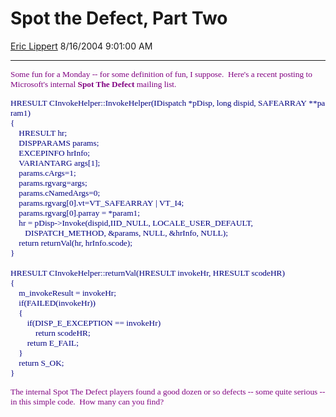 <div id="page">

# Spot the Defect, Part Two

[Eric Lippert](https://social.msdn.microsoft.com/profile/Eric%20Lippert) 8/16/2004 9:01:00 AM

-----

<div id="content">

<span style="FONT-SIZE: 10pt; COLOR: purple; FONT-FAMILY: &#39;Lucida Sans Unicode&#39;">Some fun for a Monday -- for some definition of fun, I suppose.  Here's a recent posting to Microsoft's internal **Spot The Defect** mailing list.</span>

<span style="FONT-SIZE: 10pt; COLOR: navy; FONT-FAMILY: &#39;Lucida Console&#39;">HRESULT CInvokeHelper::InvokeHelper(IDispatch \*pDisp, long dispid, SAFEARRAY \*\*param1)  
</span><span style="FONT-SIZE: 10pt; COLOR: navy; FONT-FAMILY: &#39;Lucida Console&#39;">{  
</span><span style="FONT-SIZE: 10pt; COLOR: navy; FONT-FAMILY: &#39;Lucida Console&#39;">    HRESULT hr;  
</span><span style="FONT-SIZE: 10pt; COLOR: navy; FONT-FAMILY: &#39;Lucida Console&#39;">    DISPPARAMS params;  
</span><span style="FONT-SIZE: 10pt; COLOR: navy; FONT-FAMILY: &#39;Lucida Console&#39;">    EXCEPINFO hrInfo;  
</span><span style="FONT-SIZE: 10pt; COLOR: navy; FONT-FAMILY: &#39;Lucida Console&#39;">    VARIANTARG args\[1\];  
</span><span style="FONT-SIZE: 10pt; COLOR: navy; FONT-FAMILY: &#39;Lucida Console&#39;">    params.cArgs=1;  
</span><span style="FONT-SIZE: 10pt; COLOR: navy; FONT-FAMILY: &#39;Lucida Console&#39;">    params.rgvarg=args;   
</span><span style="FONT-SIZE: 10pt; COLOR: navy; FONT-FAMILY: &#39;Lucida Console&#39;">    params.cNamedArgs=0;  
</span><span lang="NO" style="FONT-SIZE: 10pt; COLOR: navy; FONT-FAMILY: &#39;Lucida Console&#39;">    params.rgvarg\[0\].vt=VT\_SAFEARRAY | VT\_I4;  
</span><span style="FONT-SIZE: 10pt; COLOR: navy; FONT-FAMILY: &#39;Lucida Console&#39;">    params.rgvarg\[0\].parray = \*param1;  
</span><span style="FONT-SIZE: 10pt; COLOR: navy; FONT-FAMILY: &#39;Lucida Console&#39;">    hr = pDisp-\>Invoke(dispid,IID\_NULL, LOCALE\_USER\_DEFAULT,   
</span><span style="FONT-SIZE: 10pt; COLOR: navy; FONT-FAMILY: &#39;Lucida Console&#39;">       DISPATCH\_METHOD, \&params, NULL, \&hrInfo, NULL);  
</span><span style="FONT-SIZE: 10pt; COLOR: navy; FONT-FAMILY: &#39;Lucida Console&#39;">    return returnVal(hr, hrInfo.scode);   
</span><span style="FONT-SIZE: 10pt; COLOR: navy; FONT-FAMILY: &#39;Lucida Console&#39;">}  
</span><span style="FONT-SIZE: 10pt; COLOR: navy; FONT-FAMILY: &#39;Lucida Console&#39;">  
HRESULT CInvokeHelper::returnVal(HRESULT invokeHr, HRESULT scodeHR)  
</span><span style="FONT-SIZE: 10pt; COLOR: navy; FONT-FAMILY: &#39;Lucida Console&#39;">{  
</span><span style="FONT-SIZE: 10pt; COLOR: navy; FONT-FAMILY: &#39;Lucida Console&#39;">    m\_invokeResult = invokeHr;          
</span><span style="FONT-SIZE: 10pt; COLOR: navy; FONT-FAMILY: &#39;Lucida Console&#39;">    if(FAILED(invokeHr))                    
</span><span style="FONT-SIZE: 10pt; COLOR: navy; FONT-FAMILY: &#39;Lucida Console&#39;">    {  
</span><span style="FONT-SIZE: 10pt; COLOR: navy; FONT-FAMILY: &#39;Lucida Console&#39;">        if(DISP\_E\_EXCEPTION == invokeHr)   
</span><span style="FONT-SIZE: 10pt; COLOR: navy; FONT-FAMILY: &#39;Lucida Console&#39;">            return scodeHR;      
</span><span style="FONT-SIZE: 10pt; COLOR: navy; FONT-FAMILY: &#39;Lucida Console&#39;">        return E\_FAIL;  
</span><span style="FONT-SIZE: 10pt; COLOR: navy; FONT-FAMILY: &#39;Lucida Console&#39;">    }  
</span><span style="FONT-SIZE: 10pt; COLOR: navy; FONT-FAMILY: &#39;Lucida Console&#39;">    return S\_OK;  
</span><span style="FONT-SIZE: 10pt; COLOR: navy; FONT-FAMILY: &#39;Lucida Console&#39;">}</span>

<span style="FONT-SIZE: 10pt; COLOR: purple; FONT-FAMILY: &#39;Lucida Sans Unicode&#39;">The internal Spot The Defect players found a good dozen or so defects -- some quite serious -- in this simple code.  How many can you find?</span>

</div>

</div>

